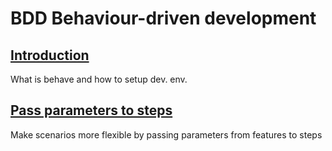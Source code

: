 # BDD Behaviour-driven development

## [Introduction](intro.md) 
What is behave and how to setup dev. env.

## [Pass parameters to steps](pass_params.md)
Make scenarios more flexible by passing parameters from features to steps 

  